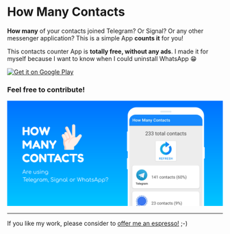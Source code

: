 # How Many Contacts
**How many** of your contacts joined Telegram? Or Signal? Or any other messenger application? 
This is a simple App **counts it** for you!

This contacts counter App is **totally free, without any ads**. I made it for myself because I want to know when I could uninstall WhatsApp 😁

[<img 
	height="60px" 
	alt='Get it on Google Play' 
	src='https://play.google.com/intl/en_us/badges/images/generic/en_badge_web_generic.png'/>](https://play.google.com/store/apps/details?id=com.francescobonizzi.howmanycontacts)
  
### Feel free to contribute!

![Promotional image](/store-assets/ENG-Promotional.png)

---

If you like my work, please consider to [offer me an espresso!](https://www.paypal.com/cgi-bin/webscr?cmd=_donations&business=DTT7P8N3TV7N6&currency_code=EUR&source=url) ;-)
